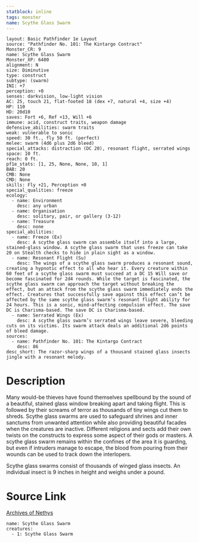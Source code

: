 ```yaml
---
statblock: inline
tags: monster
name: Scythe Glass Swarm
---
```

```statblock
layout: Basic Pathfinder 1e Layout
source: "Pathfinder No. 101: The Kintargo Contract"
Monster_CR: 9
name: Scythe Glass Swarm
Monster_XP: 6400
alignment: N
size: Diminutive
type: construct
subtype: (swarm)
INI: +7
perception: +0
senses: darkvision, low-light vision
AC: 25, touch 21, flat-footed 18 (dex +7, natural +4, size +4)
HP: 110
HD: 20d10
saves: Fort +6, Ref +13, Will +6
immune: acid, construct traits, weapon damage
defensive_abilities: swarm traits
weak: vulnerable to sonic
speed: 30 ft., fly 50 ft. (perfect)
melee: swarm (4d6 plus 2d6 bleed)
special_attacks: distraction (DC 20), resonant flight, serrated wings
space: 10 ft.
reach: 0 ft.
pf1e_stats: [1, 25, None, None, 10, 1]
BAB: 20
CMB: None
CMD: None
skills: Fly +21, Perception +0
special_qualities: freeze
ecology:
  - name: Environment
    desc: any urban
  - name: Organisation
    desc: solitary, pair, or gallery (3-12)
  - name: Treasure
    desc: none
special_abilities:
  - name: Freeze (Ex)
    desc: A scythe glass swarm can assemble itself into a large, stained-glass window. A scythe glass swarm that uses freeze can take 20 on Stealth checks to hide in plain sight as a window.
  - name: Resonant Flight (Su)
    desc: The wings of a scythe glass swarm produces a resonant sound, creating a hypnotic effect to all who hear it. Every creature within 60 feet of a scythe glass swarm must succeed at a DC 15 Will save or become fascinated for 2d4 rounds. While the target is fascinated, the scythe glass swarm can approach the target without breaking the effect, but an attack from the scythe glass swarm immediately ends the effect. Creatures that successfully save against this effect can’t be affected by the same scythe glass swarm’s resonant flight ability for 24 hours. This is a sonic, mind-affecting compulsion effect. The save DC is Charisma-based. The save DC is Charisma-based.
  - name: Serrated Wings (Ex)
    desc: A scythe glass swarm’s serrated wings leave severe, bleeding cuts on its victims. Its swarm attack deals an additional 2d6 points of bleed damage.
sources:
  - name: Pathfinder No. 101: The Kintargo Contract
    desc: 86
desc_short: The razor-sharp wings of a thousand stained glass insects jingle with a resonant melody.
```
# Description
Many would-be thieves have found themselves spellbound by the sound of a beautiful, stained glass window breaking apart and taking flight. This is followed by their screams of terror as thousands of tiny wings cut them to shreds. Scythe glass swarms are used to safeguard shrines and inner sanctums from unwanted attention while also providing beautiful facades when the creatures are inactive. Different religions and sects add their own twists on the constructs to express some aspect of their gods or masters. A scythe glass swarm remains within the confines of the area it is guarding, but even if intruders manage to escape, the blood from pouring from their wounds can be used to track down the interlopers.

Scythe glass swarms consist of thousands of winged glass insects. An individual insect is 9 inches in height and weighs under a pound.
# Source Link
[Archives of Nethys](https://aonprd.com/MonsterDisplay.aspx?ItemName=Scythe%20Glass%20Swarm)
```encounter-table
name: Scythe Glass Swarm
creatures:
  - 1: Scythe Glass Swarm
```

